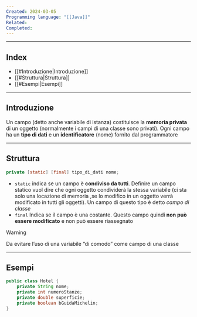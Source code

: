 ```yaml
---
Created: 2024-03-05
Programming language: "[[Java]]"
Related: 
Completed:
---
```

---
## Index

- [[#Introduzione|Introduzione]]
- [[#Struttura|Struttura]]
- [[#Esempi|Esempi]]
---
## Introduzione
Un campo (detto anche variabile di istanza) costituisce la **memoria privata** di un oggetto (normalmente i campi di una classe sono privati).
Ogni campo ha un **tipo di dati** e un **identificatore** (nome) fornito dal programmatore

---
## Struttura
```java
private [static] [final] tipo_di_dati nome;
```

- `static`
	indica se un campo è **condiviso da tutti**. Definire un campo statico vuol dire che ogni oggetto condividerà la stessa variabile (ci sta solo una locazione di memoria ,se lo modifico in un oggetto verrà modificato in tutti gli oggetti). Un campo di questo tipo è detto *campo di classe*
- `final`
	Indica se il campo è una costante. Questo campo quindi **non può essere modificato** e non può essere riassegnato

> [!warning]
> Da evitare l’uso di una variabile “di comodo” come campo di una classe

---
## Esempi

```java
public class Hotel {
	private String nome;
	private int numeroStanze;
	private double superficie;
	private boolean bGuidaMichelin;
}
```

